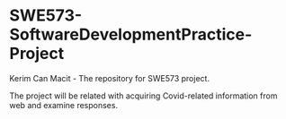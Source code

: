 # SWE573-SoftwareDevelopmentPractice-Project
Kerim Can Macit - The repository for SWE573 project. 

The project will be related with acquiring Covid-related information from web and examine responses.

